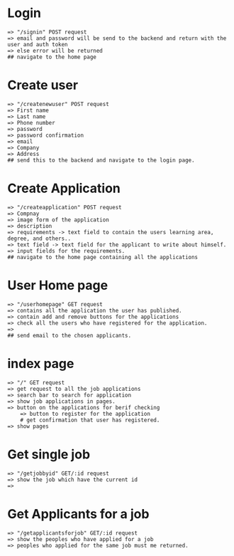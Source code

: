 # Login

    => "/signin" POST request
    => email and password will be send to the backend and return with the user and auth token
    => else error will be returned
    ## navigate to the home page

# Create user

    => "/createnewuser" POST request
    => First name
    => Last name
    => Phone number
    => password
    => password confirmation
    => email
    => Company
    => Address
    ## send this to the backend and navigate to the login page.

# Create Application

    => "/createapplication" POST request
    => Compnay
    => image form of the application
    => description
    => requirements -> text field to contain the users learning area, degree, and others..
    => text field -> text field for the applicant to write about himself.
    => input fields for the requirements.
    ## navigate to the home page containing all the applications

# User Home page

    => "/userhomepage" GET request
    => contains all the application the user has published.
    => contain add and remove buttons for the applications
    => check all the users who have registered for the application.
    =>
    ## send email to the chosen applicants.

# index page

    => "/" GET request
    => get request to all the job applications
    => search bar to search for application
    => show job applications in pages.
    => button on the applications for berif checking
        => button to register for the application
        # get confirmation that user has registered.
    => show pages

# Get single job

    => "/getjobbyid" GET/:id request
    => show the job which have the current id
    =>

# Get Applicants for a job

    => "/getapplicantsforjob" GET/:id request
    => show the peoples who have applied for a job
    => peoples who applied for the same job must me returned.
